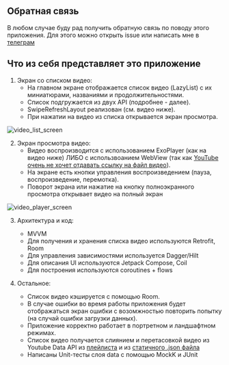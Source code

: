 ## Обратная связь
В любом случае буду рад получить обратную связь по поводу этого приложения. Для этого можно открыть issue или написать мне в [телеграм](https://t.me/plezhaa)

## Что из себя представляет это приложение
1. Экран со списком видео:
    - На главном экране отображается список видео (LazyList) с их миниатюрами, названиями и продолжительностями.
    - Список подгружается из двух API (подробнее - далее).
    - SwipeRefreshLayout реализован (см. видео ниже).
    - При нажатии на видео из списка открывается экран просмотра.

![video_list_screen](https://github.com/user-attachments/assets/658a4b58-392e-4d2a-b7c0-e4bad3a4dceb)

2. Экран просмотра видео:
    - Видео воспроизводится с использованием ЕxoPlayer (как на видео ниже) ЛИБО с использвоанием WebView (так как [YouTube очень не хочет отдавать ссылку на файл видео](https://developer.android.com/media/media3/exoplayer/troubleshooting#can-i-play-youtube-videos-directly-with-exoplayer)).
    - На экране есть кнопки управления воспроизведением (пауза, воспроизведение, перемотка).
    - Поворот экрана или нажатие на кнопку полноэкранного просмотра открывает видео на полный экран
    
![video_player_screen](https://github.com/user-attachments/assets/f8267647-5c5b-44cd-9496-bb53d22c2cf5)

3. Архитектура и код:
    - MVVM
    - Для получения и хранения списка видео используются Retrofit, Room
    - Для управления зависимостями используется Dagger/Hilt
    - Для описания UI используются Jetpack Compose, Сoil
    - Для построения используются coroutines + flows
      
4. Остальное:
    - Список видео кэшируется с помощью Room.
    - В случае ошибки во время работы приложения будет отображаться экран ошибки с возомжностью повторить попытку (на случай ошибки загрузки данных).
    - Приложение корректно работает в портретном и ландшафтном режимах.
    - Список видео получается слиянием и перетасовкой видео из Youtube Data API из [плейлиста](https://www.youtube.com/watch?v=qvTsbk92cxo&list=PLNfqas4TzoJl_Mir3PB6gbCBF0R0EU0gE) и из [статичного .json файла](https://gist.githubusercontent.com/poudyalanil/ca84582cbeb4fc123a13290a586da925/raw/14a27bd0bcd0cd323b35ad79cf3b493dddf6216b/videos.json)
    - Написаны Unit-тесты слоя data с помощью MockK и JUnit
   
